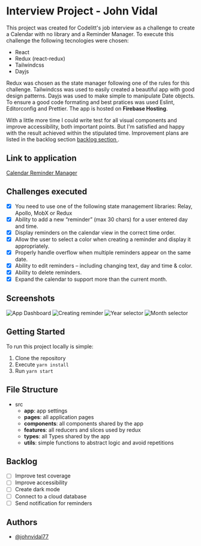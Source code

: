 
# Interview Project - John Vidal

This project was created for Codelitt's job interview as a challenge to create a Calendar with no library and a Reminder Manager. To execute this challenge the following tecnologies were chosen:

 - React
 - Redux (react-redux)
 - Tailwindcss
 - Dayjs

Redux was chosen as the state manager following one of the rules for this challenge. Tailwindcss was used to easily created a beautiful app with good design patterns. Dayjs was used to make simple to manipulate Date objects.
To ensure a good code formating and best pratices was used Eslint, Editorconfig and Prettier. The app is hosted on **Firebase Hosting**.

With  a little more time I could write test for all visual components and improve accessibility, both important points. But I'm satisfied and happy with the result achieved within the stipulated time. Improvement plans are listed in the backlog section [backlog section ](https://gitlab.com/codelittinc/react-interview-project-john-vidal/-/blob/develop/README.md#backlog).

## Link to application
[Calendar Reminder Manager](https://calendar-project-2bd43.web.app/)

## Challenges executed

 - [x] You need to use one of the following state management libraries: Relay, Apollo, MobX or Redux
 - [x] Ability to add a new “reminder” (max 30 chars) for a user entered day and time.
 - [x] Display reminders on the calendar view in the correct time order.
 - [x] Allow the user to select a color when creating a reminder and display it appropriately.
 - [x] Properly handle overflow when multiple reminders appear on the same date.
 - [x] Ability to edit reminders – including changing text, day and time & color.
 - [x] Ability to delete reminders.
 - [x] Expand the calendar to support more than the current month.

## Screenshots

![App Dashboard](https://gitlab.com/codelittinc/react-interview-project-john-vidal/-/raw/develop/screenshots/app1.jpeg)
![Creating reminder](https://gitlab.com/codelittinc/react-interview-project-john-vidal/-/raw/develop/screenshots/app2.jpeg)
![Year selector](https://gitlab.com/codelittinc/react-interview-project-john-vidal/-/raw/develop/screenshots/app3.jpeg)
![Month selector](https://gitlab.com/codelittinc/react-interview-project-john-vidal/-/raw/develop/screenshots/app4.jpeg)

## Getting Started
To run this project locally is simple:

 1. Clone the repository
 2. Execute `yarn install`
 3. Run `yarn start`

## File Structure

 - src
	 - **app**: app settings
	 - **pages**: all application pages
	 - **components**: all components shared by the app
	 - **features**: all reducers and slices used by redux
	 - **types**: all Types shared by the app
	 - **utils**: simple functions to abstract logic and avoid repetitions

## Backlog

 - [ ] Improve test coverage
 - [ ] Improve accessibility
 - [ ] Create dark mode
 - [ ] Connect to a cloud database
 - [ ] Send notification for reminders

## Authors
- [@johnvidal77](https://www.linkedin.com/in/johnvidal77)
